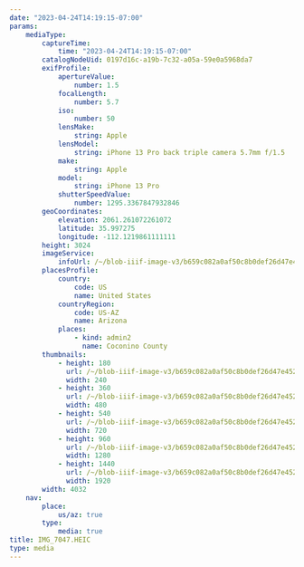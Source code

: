 ```yaml
---
date: "2023-04-24T14:19:15-07:00"
params:
    mediaType:
        captureTime:
            time: "2023-04-24T14:19:15-07:00"
        catalogNodeUid: 0197d16c-a19b-7c32-a05a-59e0a5968da7
        exifProfile:
            apertureValue:
                number: 1.5
            focalLength:
                number: 5.7
            iso:
                number: 50
            lensMake:
                string: Apple
            lensModel:
                string: iPhone 13 Pro back triple camera 5.7mm f/1.5
            make:
                string: Apple
            model:
                string: iPhone 13 Pro
            shutterSpeedValue:
                number: 1295.3367847932846
        geoCoordinates:
            elevation: 2061.261072261072
            latitude: 35.997275
            longitude: -112.1219861111111
        height: 3024
        imageService:
            infoUrl: /~/blob-iiif-image-v3/b659c082a0af50c8b0def26d47e452413fc5f205d3386a05e0834dec14b2d160/info.json
        placesProfile:
            country:
                code: US
                name: United States
            countryRegion:
                code: US-AZ
                name: Arizona
            places:
                - kind: admin2
                  name: Coconino County
        thumbnails:
            - height: 180
              url: /~/blob-iiif-image-v3/b659c082a0af50c8b0def26d47e452413fc5f205d3386a05e0834dec14b2d160/full/240%2C180/0/default.jpg
              width: 240
            - height: 360
              url: /~/blob-iiif-image-v3/b659c082a0af50c8b0def26d47e452413fc5f205d3386a05e0834dec14b2d160/full/480%2C360/0/default.jpg
              width: 480
            - height: 540
              url: /~/blob-iiif-image-v3/b659c082a0af50c8b0def26d47e452413fc5f205d3386a05e0834dec14b2d160/full/720%2C540/0/default.jpg
              width: 720
            - height: 960
              url: /~/blob-iiif-image-v3/b659c082a0af50c8b0def26d47e452413fc5f205d3386a05e0834dec14b2d160/full/1280%2C960/0/default.jpg
              width: 1280
            - height: 1440
              url: /~/blob-iiif-image-v3/b659c082a0af50c8b0def26d47e452413fc5f205d3386a05e0834dec14b2d160/full/1920%2C1440/0/default.jpg
              width: 1920
        width: 4032
    nav:
        place:
            us/az: true
        type:
            media: true
title: IMG_7047.HEIC
type: media
---
```

